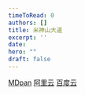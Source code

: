 ```yaml
---
timeToRead: 0
authors: []
title: 米神山大道
excerpt: ''
date: 
hero: ""
draft: false
---
```

[MDpan](https://mdpan.tk/%E7%B1%B3%E7%A5%9E%E5%B1%B1%E5%A4%A7%E9%81%93)
[阿里云](https://www.aliyundrive.com/s/oBWo4nZ5pDh)
[百度云](https://pan.baidu.com/s/1p_oVH0FfxpRRLq5W78wzCg?pwd=zm3a)